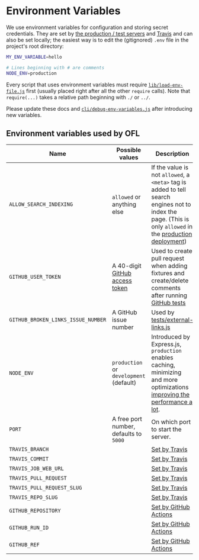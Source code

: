 # Environment Variables

We use environment variables for configuration and storing secret credentials. They are set by [the production / test servers](ui.md#deployment) and [Travis](testing.md) and can also be set locally; the easiest way is to edit the (gitignored) `.env` file in the project's root directory:

```bash
MY_ENV_VARIABLE=hello

# Lines beginning with # are comments
NODE_ENV=production
```

Every script that uses environment variables must require [`lib/load-env-file.js`](../lib/load-env-file.js) first (usually placed right after all the other `require` calls). Note that `require(...)` takes a relative path beginning with `./` or `../`.

Please update these docs and [`cli/debug-env-variables.js`](../cli/debug-env-variables.js) after introducing new variables.

## Environment variables used by OFL

| Name                              | Possible values                            | Description                        |
|-----------------------------------|--------------------------------------------|------------------------------------|
|`ALLOW_SEARCH_INDEXING`            | `allowed` or anything else                 | If the value is not `allowed`, a `<meta>` tag is added to tell search engines not to index the page. (This is only `allowed` in the [production deployment](ui.md#deployment)) |
|`GITHUB_USER_TOKEN`                | A 40-digit [GitHub access token][gh-token] | Used to create pull request when adding fixtures and create/delete comments after running [GitHub tests](testing.md) |
|`GITHUB_BROKEN_LINKS_ISSUE_NUMBER` | A GitHub issue number                      | Used by [tests/external-links.js](../tests/external-links.js) |
|`NODE_ENV`                         | `production` or `development` (default)    | Introduced by Express.js, `production` enables caching, minimizing and more optimizations [improving the performance a lot][node-env-perf]. |
|`PORT`                             | A free port number, defaults to `5000`     | On which port to start the server. |
|`TRAVIS_BRANCH`                    |                                            | [Set by Travis][travis-docs]       |
|`TRAVIS_COMMIT`                    |                                            | [Set by Travis][travis-docs]       |
|`TRAVIS_JOB_WEB_URL`               |                                            | [Set by Travis][travis-docs]       |
|`TRAVIS_PULL_REQUEST`              |                                            | [Set by Travis][travis-docs]       |
|`TRAVIS_PULL_REQUEST_SLUG`         |                                            | [Set by Travis][travis-docs]       |
|`TRAVIS_REPO_SLUG`                 |                                            | [Set by Travis][travis-docs]       |
|`GITHUB_REPOSITORY`                |                                            | [Set by GitHub Actions][gh-actions-docs] |
|`GITHUB_RUN_ID`                    |                                            | [Set by GitHub Actions][gh-actions-docs] |
|`GITHUB_REF`                       |                                            | [Set by GitHub Actions][gh-actions-docs] |

[gh-token]: <https://github.com/settings/tokens>
[node-env-perf]: <https://www.dynatrace.com/blog/the-drastic-effects-of-omitting-node_env-in-your-express-js-applications/>
[travis-docs]: <https://docs.travis-ci.com/user/environment-variables/#Default-Environment-Variables>
[gh-actions-docs]: <https://docs.github.com/en/free-pro-team@latest/actions/reference/environment-variables>
